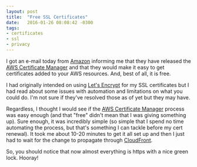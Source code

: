 ```yaml
---
layout: post
title:  "Free SSL Certificates"
date:   2016-01-26 08:08:42 -0300
tags:
- certificates
- ssl
- privacy
---
```

I got an e-mail today from [Amazon][amazon] informing me that they have released the [AWS Certificate Manager][aws-cert-manager]
and that they would make it easy to get certificates added to your AWS resources. And, best of all, it is free. 

I had originally intended on using [Let's Encrypt][letsencrypt] for my SSL certificates but I had read about some issues 
with automation and limitations on what you could do. I'm not sure if they've resolved those as of yet but they may have.
<!--more-->
Regardless, I thought I would see if the [AWS Certificate Manager][aws-cert-manager] process was easy enough (and that 
"free" didn't mean that I was giving something up). Sure enough, it was incredibly simple (so simple that I spend no time
automating the process, but that's something I can tackle before my cert renewal). It took me about 10-20 minutes to get
it all set up and then I just had to wait for the change to propagate through [CloudFront][cloudfront].

So, you should notice that now almost everything is https with a nice green lock. Hooray!

[amazon]: https://www.amazon.com
[aws-cert-manager]: http://aws.amazon.com/certificate-manager/
[letsencrypt]: https://letsencrypt.org/
[cloudfront]: https://aws.amazon.com/cloudfront/
